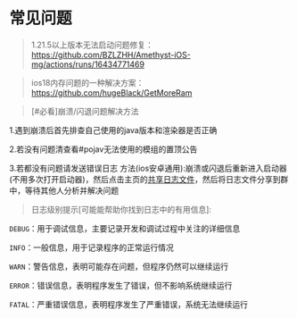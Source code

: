 # 常见问题
> 1.21.5以上版本无法启动问题修复：https://github.com/BZLZHH/Amethyst-iOS-mg/actions/runs/16434771469

> ios18内存问题的一种解决方案：https://github.com/hugeBlack/GetMoreRam

> [#必看]崩溃/闪退问题解决方法

1.遇到崩溃后首先排查自己使用的java版本和渲染器是否正确

2.若没有问题清查看#pojav无法使用的模组的置顶公告

3.若都没有问题请发送错误日志
方法(ios安卓通用):崩溃或闪退后重新进入启动器(不用多次打开启动器)，然后点击主页的[共享日志文件](本地化可能有差异，总之就是这个意思的就是了)，然后将日志文件分享到群中，等待其他人分析并解决问题

> 日志级别提示[可能能帮助你找到日志中的有用信息]:

`DEBUG`：用于调试信息，主要记录开发和调试过程中关注的详细信息

`INFO`：一般信息，用于记录程序的正常运行情况

`WARN`：警告信息，表明可能存在问题，但程序仍然可以继续运行

`ERROR`：错误信息，表明程序发生了错误，但不影响系统继续运行

`FATAL`：严重错误信息，表明程序发生了严重错误，系统无法继续运行